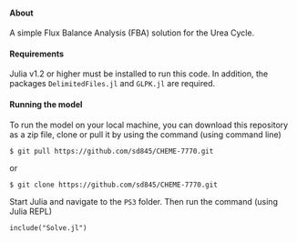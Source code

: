 #### About
A simple Flux Balance Analysis (FBA) solution for the Urea Cycle.

#### Requirements
Julia v1.2 or higher must be installed to run this code. In addition, the packages `DelimitedFiles.jl` and `GLPK.jl` are required.

#### Running the model
To run the model on your local machine, you can download this repository as a zip file, clone or pull it by using the command (using command line)
```
$ git pull https://github.com/sd845/CHEME-7770.git
```
or
```
$ git clone https://github.com/sd845/CHEME-7770.git
```
Start Julia and navigate to the `PS3` folder. Then run the command (using Julia REPL) 
```
include("Solve.jl")
```
